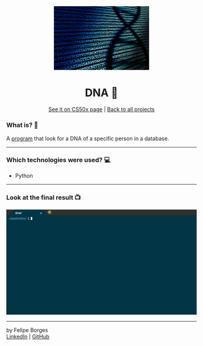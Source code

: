 <div align="center">	
	<img src="./.github/intro.jpg" alt="DNA" width="50%"/>	
</div>

<div align="center">
	<h1>DNA 🧬</h1>	
</div>

<div align="center">
	<a href="https://cs50.harvard.edu/x/2020/psets/6/dna/">See it on CS50x page</a> |
	<a href="https://github.com/felipejsborges/cs50_challenges#cs50x-challenges-">Back to all projects</a>
</div>

### What is? 🤔
A [program](./dna.py) that look for a DNA of a specific person in a database.
<hr>

### Which technologies were used? 💻
- Python
<hr>

### Look at the final result 📺<br>
![dnagif](./.github/gif.gif)
<hr>

by Felipe Borges<br>
[LinkedIn](https://www.linkedin.com/in/felipejsborges) | [GitHub](https://github.com/felipejsborges)
